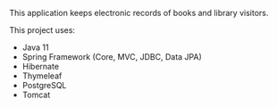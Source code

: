 This application keeps electronic records of books and library visitors.

This project uses:
- Java 11
- Spring Framework (Core, MVC, JDBC, Data JPA)
- Hibernate
- Thymeleaf
- PostgreSQL
- Tomcat
